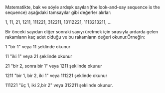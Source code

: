 Matematikte, bak ve söyle ardışık sayıları(the look-and-say sequence is the sequence) aşağıdaki tamsayılar gibi değerler alırlar:

1, 11, 21, 1211, 111221, 312211, 13112221, 1113213211, ...

Bir önceki sayıdan diğer sonraki sayıyı üretmek için sırasıyla ardarda gelen rakamların kaç adet
olduğu ve bu rakamların değeri okunur.Örneğin:

1 "bir 1" veya 11 şeklinde okunur

11 "iki 1" veya 21 şeklinde okunur

21 "bir 2, sonra bir 1" veya 1211 şeklinde okunur

1211 "bir 1, bir 2, iki 1" veya 111221 şeklinde okunur

111221 "üç 1, iki 2,bir 2" veya 312211 şeklinde okunur.
